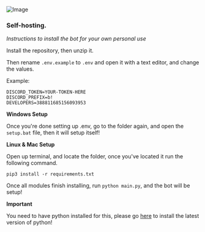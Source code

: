 ![Image](https://images-ext-1.discordapp.net/external/pM_UcoVUx6aNaxlUVVDcgrkPbZi6mZABefd3orM-83M/https/shiro.gg/images/wallpapers/1802525285.png?width=886&height=498)

### Self-hosting.

*Instructions to install the bot for your own personal use*

Install the repository, then unzip it.

Then rename `.env.example` to `.env` and open it with a text editor, and change the values.

Example:
```
DISCORD_TOKEN=YOUR-TOKEN-HERE
DISCORD_PREFIX=b!
DEVELOPERS=388811685156093953
```

**Windows Setup**

Once you're done setting up .env, go to the folder again, and open the `setup.bat` file, then it will setup itself!

**Linux & Mac Setup**

Open up terminal, and locate the folder, once you've located it run the following command.

`pip3 install -r requirements.txt`

Once all modules finish installing, run `python main.py`, and the bot will be setup!

**Important**

You need to have python installed for this, please go [here](https://www.python.org/downloads/) to install the latest version of python!

